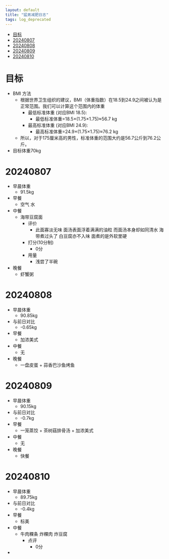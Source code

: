 ```yaml
---
layout: default
title: "猛男减肥日志"
tags: log_deprecated
---
```


- [目标](#目标)
- [20240807](#20240807)
- [20240808](#20240808)
- [20240809](#20240809)
- [20240810](#20240810)

# 目标
  - BMI 方法
    - 根据世界卫生组织的建议，BMI（体重指数）在18.5到24.9之间被认为是正常范围。我们可以计算这个范围内的体重
      - 最低标准体重 (对应BMI 18.5):
        - 最低标准体重=18.5×(1.75×1.75)≈56.7 kg
      - 最高标准体重 (对应BMI 24.9):
        - 最高标准体重=24.9×(1.75×1.75)≈76.2 kg
    - 所以，对于175厘米高的男性，标准体重的范围大约是56.7公斤到76.2公斤。
  - 目标体重70kg
# 20240807
- 早晨体重
  - 91.5kg
- 早餐
  - 空气 水
- 中餐
  - 海带豆腐面 
    - 评价
      - 此面寡淡无味 面汤表面浮着满满的油粒 而面汤本身却如同清水 海带煮过头了 白豆腐亦不入味 面煮的是外软里硬 
    - 打分(10分制)
      - 0分
    - 用量
      - 浅尝了半碗 
- 晚餐
  - 虾蟹粥
 
# 20240808
- 早晨体重
  - 90.85kg
- 与前日对比 
  - -0.65kg
- 早餐
  - 加浓美式
- 中餐
  - 无
- 晚餐
  - 一盘皮蛋 + 蒜香巴沙鱼烤鱼

# 20240809
- 早晨体重
  - 90.15kg
- 与前日对比 
  - -0.7kg
- 早餐
  - 一笼蒸饺 + 茶树菇排骨汤 + 加浓美式
- 中餐
  - 无
- 晚餐
  - 快餐

# 20240810
- 早晨体重
  - 89.75kg
- 与前日对比 
  - -0.4kg
- 早餐
  - 标美
- 中餐
  - 牛肉粿条 炸粿肉 炸豆腐
    - 点评
      - 0分
- 
 
